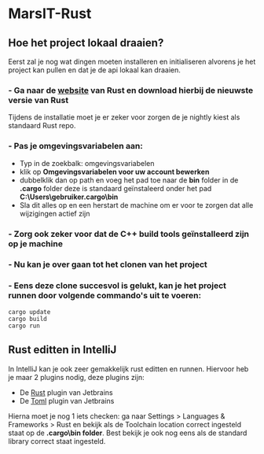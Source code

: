 # MarsIT-Rust
## Hoe het project lokaal draaien?

Eerst zal je nog wat dingen moeten installeren en initialiseren alvorens je het project kan pullen en dat je de api lokaal kan draaien. 


 ### - Ga naar de [website](https://www.rust-lang.org/tools/install) van Rust en download hierbij de nieuwste versie van Rust
Tijdens de installatie moet je er zeker voor zorgen de je nightly kiest als standaard Rust repo.
### - Pas je omgevingsvariabelen aan:

 - Typ in de zoekbalk: omgevingsvariabelen
 - klik op **Omgevingsvariabelen voor uw account bewerken**
 - dubbelklik dan op path en voeg het pad toe naar de **bin** folder in de
   **.cargo** folder deze is standaard geïnstaleerd onder het pad **C:\Users\gebruiker\.cargo\bin**
 - Sla dit alles op en een herstart de machine om er voor te zorgen dat alle wijzigingen actief zijn

### - Zorg ook zeker voor dat de C++ build tools geïnstalleerd zijn op je machine
### - Nu kan je over gaan tot het clonen van het project
### - Eens deze clone succesvol is gelukt, kan je het project runnen door volgende commando's uit te voeren:
	cargo update
	cargo build
	cargo run

## Rust editten in IntelliJ

In IntelliJ kan je ook zeer gemakkelijk rust editten en runnen. Hiervoor heb je maar 2 plugins nodig, deze plugins zijn:

 - De [Rust](https://plugins.jetbrains.com/plugin/8182-rust) plugin van Jetbrains
 - De [Toml](https://plugins.jetbrains.com/plugin/8195-toml) plugin van Jetbrains

Hierna moet je nog 1 iets checken: ga naar Settings > Languages & Frameworks > Rust en bekijk als de Toolchain location correct ingesteld staat op de **.cargo\bin folder**.
Best bekijk je ook nog eens als de standard library correct staat ingesteld.
